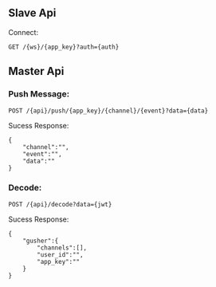 ## Slave  Api

Connect:

`GET /{ws}/{app_key}?auth={auth}`

## Master Api


### Push Message:

`POST /{api}/push/{app_key}/{channel}/{event}?data={data}`


Sucess Response:

```
{
    "channel":"",
    "event":"",
    "data":""
}
```


### Decode:

`POST /{api}/decode?data={jwt}`


Sucess Response:

```
{
    "gusher":{
        "channels":[],
        "user_id":"",
        "app_key":""
    }
}
```







